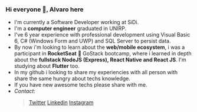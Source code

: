 ### Hi everyone 👋, Alvaro here

- I'm currently a Software Developer working at SiDi.
- I'm a **computer engineer** graduated in UNIRP.
- I've 6 year experience with professional development using Visual Basic 6, C# (Windows Form and UWP) and SQL Server to persist data.
- By now i'm looking to learn about the **web/mobile ecosystem**, i was a participant in **RocketSeat** 🚀 GoStack bootcamp, where i learned in depth about the **fullstack NodeJS (Express), React Native and React JS**. I'm studying about **Flutter** too.
- In my github i looking to share my experiencies with all person with share the same hungry about techs knowledge.
- If you have new awesome techs please share with me.
- *Contact*: 
  > [Twitter](https://twitter.com/AlvaroSouSilva) 
  > [Linkedin](https://www.linkedin.com/in/alvarosouzaesilva) 
  > [Instagram](https://www.instagram.com/alvarosouza_s)

